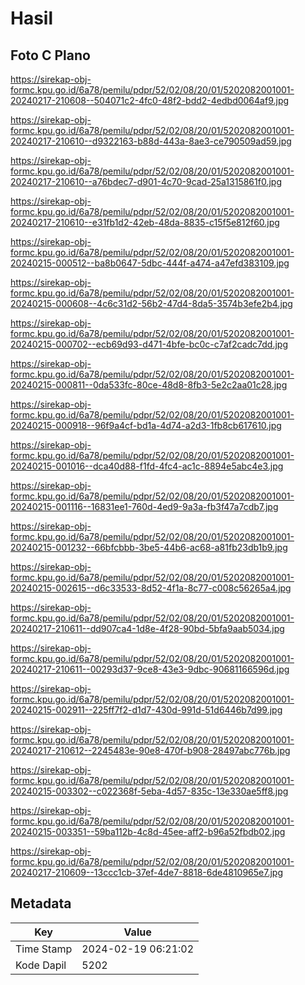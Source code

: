 # Hasil

## Foto C Plano

https://sirekap-obj-formc.kpu.go.id/6a78/pemilu/pdpr/52/02/08/20/01/5202082001001-20240217-210608--504071c2-4fc0-48f2-bdd2-4edbd0064af9.jpg

https://sirekap-obj-formc.kpu.go.id/6a78/pemilu/pdpr/52/02/08/20/01/5202082001001-20240217-210610--d9322163-b88d-443a-8ae3-ce790509ad59.jpg

https://sirekap-obj-formc.kpu.go.id/6a78/pemilu/pdpr/52/02/08/20/01/5202082001001-20240217-210610--a76bdec7-d901-4c70-9cad-25a1315861f0.jpg

https://sirekap-obj-formc.kpu.go.id/6a78/pemilu/pdpr/52/02/08/20/01/5202082001001-20240217-210610--e31fb1d2-42eb-48da-8835-c15f5e812f60.jpg

https://sirekap-obj-formc.kpu.go.id/6a78/pemilu/pdpr/52/02/08/20/01/5202082001001-20240215-000512--ba8b0647-5dbc-444f-a474-a47efd383109.jpg

https://sirekap-obj-formc.kpu.go.id/6a78/pemilu/pdpr/52/02/08/20/01/5202082001001-20240215-000608--4c6c31d2-56b2-47d4-8da5-3574b3efe2b4.jpg

https://sirekap-obj-formc.kpu.go.id/6a78/pemilu/pdpr/52/02/08/20/01/5202082001001-20240215-000702--ecb69d93-d471-4bfe-bc0c-c7af2cadc7dd.jpg

https://sirekap-obj-formc.kpu.go.id/6a78/pemilu/pdpr/52/02/08/20/01/5202082001001-20240215-000811--0da533fc-80ce-48d8-8fb3-5e2c2aa01c28.jpg

https://sirekap-obj-formc.kpu.go.id/6a78/pemilu/pdpr/52/02/08/20/01/5202082001001-20240215-000918--96f9a4cf-bd1a-4d74-a2d3-1fb8cb617610.jpg

https://sirekap-obj-formc.kpu.go.id/6a78/pemilu/pdpr/52/02/08/20/01/5202082001001-20240215-001016--dca40d88-f1fd-4fc4-ac1c-8894e5abc4e3.jpg

https://sirekap-obj-formc.kpu.go.id/6a78/pemilu/pdpr/52/02/08/20/01/5202082001001-20240215-001116--16831ee1-760d-4ed9-9a3a-fb3f47a7cdb7.jpg

https://sirekap-obj-formc.kpu.go.id/6a78/pemilu/pdpr/52/02/08/20/01/5202082001001-20240215-001232--66bfcbbb-3be5-44b6-ac68-a81fb23db1b9.jpg

https://sirekap-obj-formc.kpu.go.id/6a78/pemilu/pdpr/52/02/08/20/01/5202082001001-20240215-002615--d6c33533-8d52-4f1a-8c77-c008c56265a4.jpg

https://sirekap-obj-formc.kpu.go.id/6a78/pemilu/pdpr/52/02/08/20/01/5202082001001-20240217-210611--dd907ca4-1d8e-4f28-90bd-5bfa9aab5034.jpg

https://sirekap-obj-formc.kpu.go.id/6a78/pemilu/pdpr/52/02/08/20/01/5202082001001-20240217-210611--00293d37-9ce8-43e3-9dbc-90681166596d.jpg

https://sirekap-obj-formc.kpu.go.id/6a78/pemilu/pdpr/52/02/08/20/01/5202082001001-20240215-002911--225ff7f2-d1d7-430d-991d-51d6446b7d99.jpg

https://sirekap-obj-formc.kpu.go.id/6a78/pemilu/pdpr/52/02/08/20/01/5202082001001-20240217-210612--2245483e-90e8-470f-b908-28497abc776b.jpg

https://sirekap-obj-formc.kpu.go.id/6a78/pemilu/pdpr/52/02/08/20/01/5202082001001-20240215-003302--c022368f-5eba-4d57-835c-13e330ae5ff8.jpg

https://sirekap-obj-formc.kpu.go.id/6a78/pemilu/pdpr/52/02/08/20/01/5202082001001-20240215-003351--59ba112b-4c8d-45ee-aff2-b96a52fbdb02.jpg

https://sirekap-obj-formc.kpu.go.id/6a78/pemilu/pdpr/52/02/08/20/01/5202082001001-20240217-210609--13ccc1cb-37ef-4de7-8818-6de4810965e7.jpg


## Metadata

| Key        | Value               |
| ---------- | ------------------- |
| Time Stamp | 2024-02-19 06:21:02 |
| Kode Dapil | 5202                |



